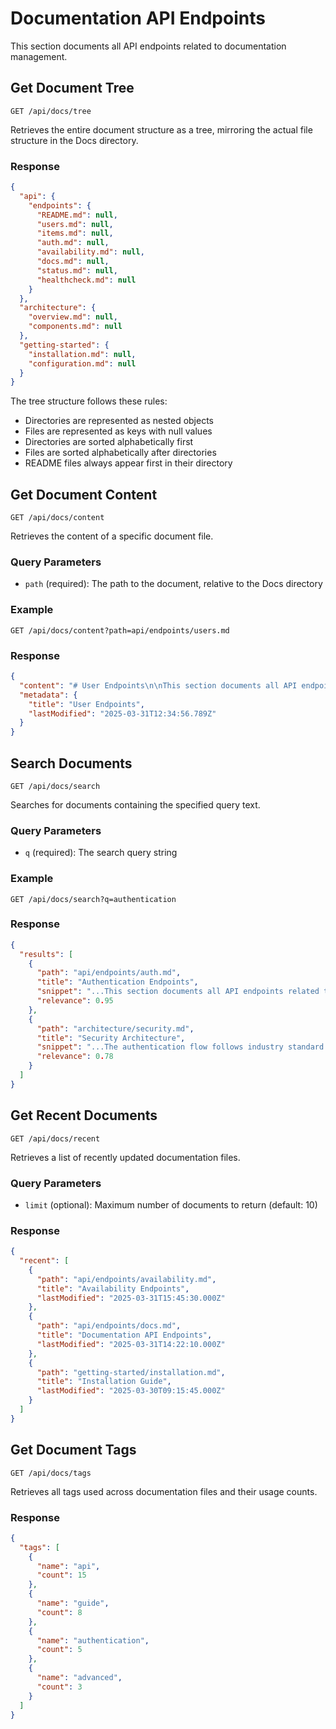 # Documentation API Endpoints

This section documents all API endpoints related to documentation management.

## Get Document Tree

`GET /api/docs/tree`

Retrieves the entire document structure as a tree, mirroring the actual file structure in the Docs directory.

### Response

```json
{
  "api": {
    "endpoints": {
      "README.md": null,
      "users.md": null,
      "items.md": null,
      "auth.md": null,
      "availability.md": null,
      "docs.md": null,
      "status.md": null,
      "healthcheck.md": null
    }
  },
  "architecture": {
    "overview.md": null,
    "components.md": null
  },
  "getting-started": {
    "installation.md": null,
    "configuration.md": null
  }
}
```

The tree structure follows these rules:

- Directories are represented as nested objects
- Files are represented as keys with null values
- Directories are sorted alphabetically first
- Files are sorted alphabetically after directories
- README files always appear first in their directory

## Get Document Content

`GET /api/docs/content`

Retrieves the content of a specific document file.

### Query Parameters

- `path` (required): The path to the document, relative to the Docs directory

### Example

`GET /api/docs/content?path=api/endpoints/users.md`

### Response

```json
{
  "content": "# User Endpoints\n\nThis section documents all API endpoints related to user management...",
  "metadata": {
    "title": "User Endpoints",
    "lastModified": "2025-03-31T12:34:56.789Z"
  }
}
```

## Search Documents

`GET /api/docs/search`

Searches for documents containing the specified query text.

### Query Parameters

- `q` (required): The search query string

### Example

`GET /api/docs/search?q=authentication`

### Response

```json
{
  "results": [
    {
      "path": "api/endpoints/auth.md",
      "title": "Authentication Endpoints",
      "snippet": "...This section documents all API endpoints related to authentication and authorization...",
      "relevance": 0.95
    },
    {
      "path": "architecture/security.md",
      "title": "Security Architecture",
      "snippet": "...The authentication flow follows industry standard OAuth2 protocols...",
      "relevance": 0.78
    }
  ]
}
```

## Get Recent Documents

`GET /api/docs/recent`

Retrieves a list of recently updated documentation files.

### Query Parameters

- `limit` (optional): Maximum number of documents to return (default: 10)

### Response

```json
{
  "recent": [
    {
      "path": "api/endpoints/availability.md",
      "title": "Availability Endpoints",
      "lastModified": "2025-03-31T15:45:30.000Z"
    },
    {
      "path": "api/endpoints/docs.md",
      "title": "Documentation API Endpoints",
      "lastModified": "2025-03-31T14:22:10.000Z"
    },
    {
      "path": "getting-started/installation.md",
      "title": "Installation Guide",
      "lastModified": "2025-03-30T09:15:45.000Z"
    }
  ]
}
```

## Get Document Tags

`GET /api/docs/tags`

Retrieves all tags used across documentation files and their usage counts.

### Response

```json
{
  "tags": [
    {
      "name": "api",
      "count": 15
    },
    {
      "name": "guide",
      "count": 8
    },
    {
      "name": "authentication",
      "count": 5
    },
    {
      "name": "advanced",
      "count": 3
    }
  ]
}
```
